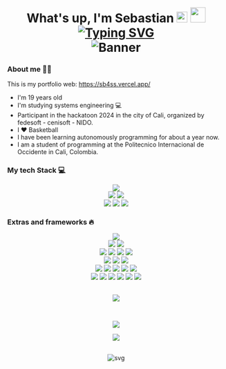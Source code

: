 <h1 align="center" >
       What's up, I'm Sebastian <img src="https://cdn3.emoji.gg/emojis/7011-active-developer-badge.png" width=25px>
       <img src="https://img.icons8.com/?size=100&id=63208&format=png&color=000000" width=35px> 
<div align="center">
  <a href="https://git.io/typing-svg">
    <img src="https://readme-typing-svg.demolab.com?font=Poppins&size=30&pause=1000&color=333333&center=true&vCenter=true&width=435&lines=Programador+Full-Stack;Técnico+en+Sistemas" alt="Typing SVG" />
  </a>
</div>

<img src="./banner.png" alt="Banner" width="auto">

### About me 👨‍💻 ###
This is my portfolio web: https://sb4ss.vercel.app/
- I'm 19 years old 
- I'm studying systems engineering 💻
- Participant in the hackatoon 2024 in the city of Cali, organized by fedesoft - cenisoft - NIDO.
- I ♥ Basketball
- I have been learning autonomously programming for about a year now.
- I am a student of programming at the Politecnico Internacional de Occidente in Cali, Colombia. 


### My tech Stack 💻 ###
<div align="center" >
       <img src="https://img.shields.io/badge/JavaScript-F7DF1E?style=for-the-badge&logo=javascript&logoColor=black" >     
</div>

<div align="center" > 
       <img src="https://img.shields.io/badge/Node.js-43853D?style=for-the-badge&logo=node.js&logoColor=white" >
       <img src="https://img.shields.io/badge/TypeScript-007ACC?style=for-the-badge&logo=typescript&logoColor=white" >
</div>
<div align="center" >
       <img src="https://img.shields.io/badge/Python-14354C?style=for-the-badge&logo=python&logoColor=white" >
       <img src="https://img.shields.io/badge/React-20232A?style=for-the-badge&logo=react&logoColor=61DAFB" >
       <img src="https://img.shields.io/badge/Ubuntu-E95420?style=for-the-badge&logo=ubuntu&logoColor=white" >
</div>

### Extras and frameworks 🔥 ### 
<div align="center" >
       <img src="https://img.shields.io/badge/Express.js-404D59?style=for-the-badge">
</div>
<div align="center" >
       <img src="https://img.shields.io/badge/CSS3-1572B6?style=for-the-badge&logo=css3&logoColor=white">
       <img src="https://img.shields.io/badge/HTML5-E34F26?style=for-the-badge&logo=html5&logoColor=white">
       
</div>
<div align="center" >
       <img src="https://img.shields.io/badge/Notion-000000?style=for-the-badge&logo=notion&logoColor=white">
       <img src="https://img.shields.io/badge/Trello-0052CC?style=for-the-badge&logo=trello&logoColor=white">
       <img src="https://img.shields.io/badge/Arduino-00979D?style=for-the-badge&logo=Arduino&logoColor=white">
       <img src="https://img.shields.io/badge/GIT-E44C30?style=for-the-badge&logo=git&logoColor=white">
</div>
<div align="center" >
       <img src="https://img.shields.io/badge/Arduino_IDE-00979D?style=for-the-badge&logo=arduino&logoColor=white">
       <img src="https://img.shields.io/badge/Visual_Studio_Code-0078D4?style=for-the-badge&logo=visual%20studio%20code&logoColor=white">
       <img src="https://img.shields.io/badge/eslint-3A33D1?style=for-the-badge&logo=eslint&logoColor=white">
</div>

<div align="center" >
       <img src="https://img.shields.io/badge/Tailwind_CSS-38B2AC?style=for-the-badge&logo=tailwind-css&logoColor=white">
       <img src="https://img.shields.io/badge/Netlify-00C7B7?style=for-the-badge&logo=netlify&logoColor=white">
       <img src="https://img.shields.io/badge/Vercel-000000?style=for-the-badge&logo=vercel&logoColor=white">
       <img src="https://img.shields.io/badge/Bootstrap-563D7C?style=for-the-badge&logo=bootstrap&logoColor=white">
        <img src="https://img.shields.io/badge/MySQL-00000F?style=for-the-badge&logo=mysql&logoColor=white">
</div>
<div align="center" >
       <img src="https://img.shields.io/badge/PostgreSQL-316192?style=for-the-badge&logo=postgresql&logoColor=white">
       <img src="https://img.shields.io/badge/MongoDB-4EA94B?style=for-the-badge&logo=mongodb&logoColor=white">
       <img src="https://img.shields.io/badge/HTML5-E34F26?style=for-the-badge&logo=html5&logoColor=white">
       <img src="https://img.shields.io/badge/Atom-66595C?style=for-the-badge&logo=Atom&logoColor=white">
        <img src="https://img.shields.io/badge/Jira-0052CC?style=for-the-badge&logo=Jira&logoColor=white">
        <img src="https://img.shields.io/badge/GNU%20Bash-4EAA25?style=for-the-badge&logo=GNU%20Bash&logoColor=white">
</div>

<br>
<div align="center">
  
![](https://github-profile-summary-cards.vercel.app/api/cards/profile-details?username=sb4ss&theme=github_dark)
  
<br/>

![](https://github-profile-summary-cards.vercel.app/api/cards/most-commit-language?username=sb4ss&theme=github_dark)

![](https://github-profile-summary-cards.vercel.app/api/cards/stats?username=sb4ss&theme=github_dark)
  
<br/>

<img src="./made-whit-♥.svg" alt="svg" width="auto">




